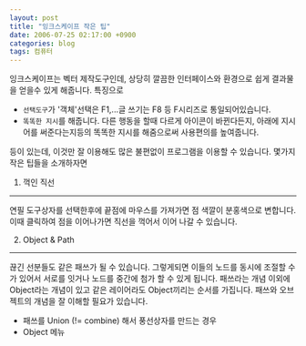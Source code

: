 ```yaml
---
layout: post
title: "잉크스케이프 작은 팁"
date: 2006-07-25 02:17:00 +0900
categories: blog
tags: 컴퓨터
---
```


잉크스케이프는 벡터 제작도구인데, 상당히 깔끔한 인터페이스와 환경으로 쉽게 결과물을 얻을수 있게 해줍니다. 특징으로

 * ``선택도구``가 '객체'선택은 F1,...글 쓰기는 F8 등 F시리즈로 통일되어있습니다.
 * ``똑똑한 지시``를 해줍니다. 다른 행동을 할때 다르게 아이콘이 바뀐다든지, 아래에 지시어를 써준다는지등의 똑똑한 지시를 해줌으로써 사용편의를 높여줍니다.
 
등이 있는데, 이것만 잘 이용해도 많은 불편없이 프로그램을 이용할 수 있습니다. 몇가지 작은 팁들을 소개하자면

1. 꺽인 직선
-----------
연필 도구상자를 선택한후에 끝점에 마우스를 가져가면 점 색깔이 분홍색으로 변합니다. 이때 클릭하여 점을 이어나가면 직선을 꺽어서 이어 나갈 수 있습니다.

2. Object & Path
-----------------
끊긴 선분들도 같은 패쓰가 될 수 있습니다. 그렇게되면 이들의 노드를 동시에 조절할 수가 있어서 서로를 잇거나 노드를 중간에 첨가 할 수 있게 됩니다. 패쓰라는 개념 이외에 Object라는 개념이 있고 같은 레이어라도 Object끼리는 순서를 가집니다. 패쓰와 오브젝트의 개념을 잘 이해할 필요가 있습니다.

 * 패쓰를 Union (!= combine) 해서 풍선상자를 만드는 경우
 * Object 메뉴

